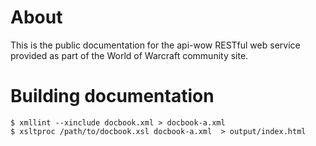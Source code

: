 
# About

This is the public documentation for the api-wow RESTful web service provided
as part of the World of Warcraft community site.

# Building documentation

    $ xmllint --xinclude docbook.xml > docbook-a.xml
    $ xsltproc /path/to/docbook.xsl docbook-a.xml  > output/index.html


